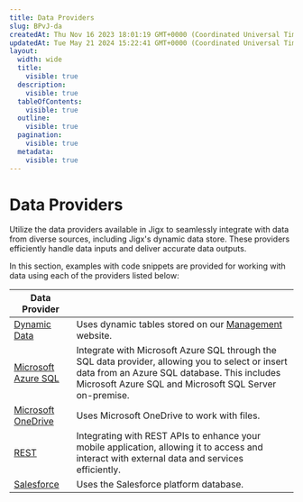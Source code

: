 ```yaml
---
title: Data Providers
slug: BPvJ-da
createdAt: Thu Nov 16 2023 18:01:19 GMT+0000 (Coordinated Universal Time)
updatedAt: Tue May 21 2024 15:22:41 GMT+0000 (Coordinated Universal Time)
layout:
  width: wide
  title:
    visible: true
  description:
    visible: true
  tableOfContents:
    visible: true
  outline:
    visible: true
  pagination:
    visible: true
  metadata:
    visible: true
---
```


# Data Providers

Utilize the data providers available in Jigx to seamlessly integrate with data from diverse sources, including Jigx's dynamic data store. These providers efficiently handle data inputs and deliver accurate data outputs.

In this section, examples with code snippets are provided for working with data using each of the providers listed below:

| Data Provider                                                       |                                                                                                                                                                                                            |
| ------------------------------------------------------------------- | ---------------------------------------------------------------------------------------------------------------------------------------------------------------------------------------------------------- |
| [Dynamic Data](<Dynamic Data/Dynamic Data.md>)                      | Uses dynamic tables stored on our [Management](https://manage.jigx.com/) website.                                                                                                                          |
| [Microsoft Azure SQL](<Microsoft Azure SQL/Microsoft Azure SQL.md>) | Integrate with Microsoft Azure SQL through the SQL data provider, allowing you to select or insert data from an Azure SQL database. This includes Microsoft Azure SQL and Microsoft SQL Server on-premise. |
| [Microsoft OneDrive](<Microsoft OneDrive/Microsoft OneDrive.md>)    | Uses Microsoft OneDrive to work with files.                                                                                                                                                                |
| [REST](REST/REST.md)                                                | Integrating with REST APIs to enhance your mobile application, allowing it to access and interact with external data and services efficiently.                                                             |
| [Salesforce](Salesforce/Salesforce.md)                              | Uses the Salesforce platform database.                                                                                                                                                                     |
